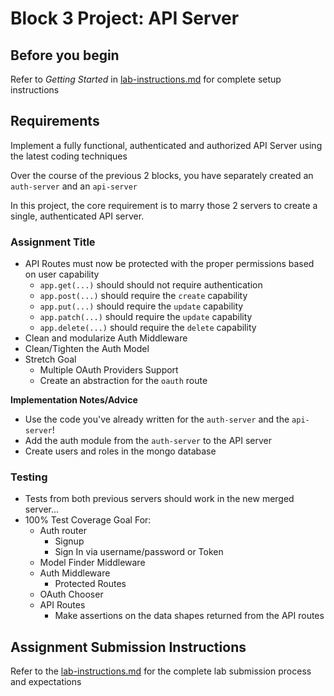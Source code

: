 # Block 3 Project: API Server

## Before you begin
Refer to *Getting Started* in [lab-instructions.md](../../../reference/submission-instructions/labs.md) for complete setup instructions

## Requirements
Implement a fully functional, authenticated and authorized API Server using the latest coding techniques

Over the course of the previous 2 blocks, you have separately created an `auth-server` and an `api-server`

In this project, the core requirement is to marry those 2 servers to create a single, authenticated API server.


### Assignment Title
* API Routes must now be protected with the proper permissions based on user capability
  * `app.get(...)` should should not require authentication
  * `app.post(...)` should require the `create` capability
  * `app.put(...)` should require the `update` capability
  * `app.patch(...)` should require the `update` capability
  * `app.delete(...)` should require the `delete` capability
* Clean and modularize Auth Middleware
* Clean/Tighten the Auth Model
* Stretch Goal
  * Multiple OAuth Providers Support
  * Create an abstraction for the `oauth` route

**Implementation Notes/Advice**
  * Use the code you've already written for the `auth-server` and the `api-server`!
  * Add the auth module from the `auth-server` to the API server
  * Create users and roles in the mongo database

### Testing
* Tests from both previous servers should work in the new merged server...
* 100% Test Coverage Goal For:
  * Auth router
    * Signup
    * Sign In via username/password or Token
  * Model Finder Middleware
  * Auth Middleware
    * Protected Routes
  * OAuth Chooser
  * API Routes
    * Make assertions on the data shapes returned from the API routes

## Assignment Submission Instructions
Refer to the [lab-instructions.md](../../../reference/submission-instructions/labs.md) for the complete lab submission process and expectations
